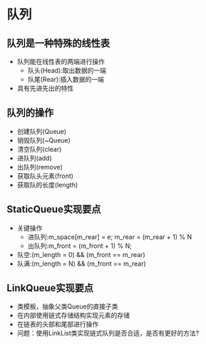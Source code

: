 # 队列

## 队列是一种特殊的线性表

- 队列能在线性表的两端进行操作
  - 队头(Head):取出数据的一端
  - 队尾(Rear):插入数据的一端
- 具有先进先出的特性

## 队列的操作

- 创建队列(Queue)
- 销毁队列(~Queue)
- 清空队列(clear)
- 进队列(add)
- 出队列(remove)
- 获取队头元素(front)
- 获取队的长度(length)
  
## StaticQueue实现要点

- 关键操作
  - 进队列:m_space[m_rear] = e; m_rear = (m_rear + 1) % N
  - 出队列:m_front = (m_front + 1) % N;
- 队空:(m_length = 0) && (m_front == m_rear)
- 队满:(m_length = N) && (m_front == m_rear)

## LinkQueue实现要点

- 类模板，抽象父类Queue的直接子类
- 在内部使用链式存储结构实现元素的存储
- 在链表的头部和尾部进行操作
- 问题：使用LinkList类实现链式队列是否合适，是否有更好的方法?
